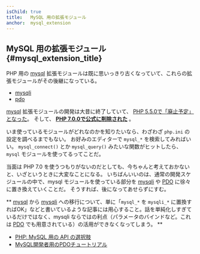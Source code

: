 ```yaml
---
isChild: true
title:   MySQL 用の拡張モジュール
anchor:  mysql_extension
---
```


## MySQL 用の拡張モジュール {#mysql_extension_title}

PHP 用の [mysql] 拡張モジュールは既に思いっきり古くなっていて、これらの拡張モジュールがその後継になっている。

- [mysqli]
- [pdo]

[mysql] 拡張モジュールの開発は大昔に終了していて、 [PHP 5.5.0で「廃止予定」となった][mysql_deprecated]。
そして、 **[PHP 7.0.0で公式に削除された][mysql_removed]** 。

いま使っているモジュールがどれなのかを知りたいなら、わざわざ `php.ini` の設定を調べるまでもない。
お好みのエディターで `mysql_*` を検索してみればいい。
`mysql_connect()` とか `mysql_query()` みたいな関数がヒットしたら、 `mysql` モジュールを使ってるってことだ。

当面は PHP 7.0 を使うつもりがないのだとしても、今ちゃんと考えておかないと、いざというときに大変なことになる。
いちばんいいのは、通常の開発スケジュールの中で、mysql モジュールを使っている部分を
[mysqli] や [PDO] に徐々に置き換えていくことだ。
そうすれば、後になってあせらずにすむ。

** [mysql] から [mysqli] への移行について、単に「`mysql_*` を `mysqli_*` に置換すればOK」などと書いているような記事には用心すること。話を単純化しすぎているだけではなく、mysqli ならではの利点（パラメータのバインドなど。これは [PDO][pdo] でも用意されている）の活用ができなくなってしまう。 **

* [PHP: MySQL 用の API の選択肢][mysql_api]
* [MySQL開発者用のPDOチュートリアル][pdo4mysql_devs]

[mysql]: http://php.net/mysql
[mysql_deprecated]: http://php.net/migration55.deprecated
[mysql_removed]: http://php.net/manual/ja/migration70.removed-exts-sapis.php
[mysqli]: http://php.net/mysqli
[pdo]: http://php.net/pdo
[mysql_api]: http://php.net/mysqlinfo.api.choosing
[pdo4mysql_devs]: http://wiki.hashphp.org/PDO_Tutorial_for_MySQL_Developers

